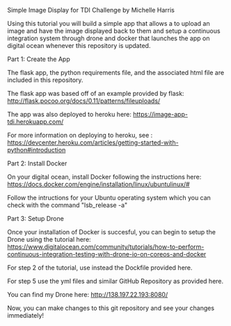 Simple Image Display for TDI Challenge by Michelle Harris

Using this tutorial you will build a simple app that allows a to upload an image and have the image displayed back to them and setup a continuous integration system through drone and docker that launches the app on digital ocean whenever this repository is updated.

Part 1: Create the App

The flask app, the python requirements file, and the associated html file are included in this repository. 

The flask app was based off of an example provided by flask: http://flask.pocoo.org/docs/0.11/patterns/fileuploads/

The app was also deployed to heroku here: https://image-app-tdi.herokuapp.com/

For more information on deploying to heroku, see : https://devcenter.heroku.com/articles/getting-started-with-python#introduction

Part 2: Install Docker

On your digital ocean, install Docker following the instructions here: https://docs.docker.com/engine/installation/linux/ubuntulinux/#

Follow the intructions for your Ubuntu operating system which you can check with the command "lsb_release -a"

Part 3: Setup Drone

Once your installation of Docker is succesful, you can begin to setup the Drone using the tutorial here: https://www.digitalocean.com/community/tutorials/how-to-perform-continuous-integration-testing-with-drone-io-on-coreos-and-docker

For step 2 of the tutorial, use instead the Dockfile provided here.

For step 5 use the yml files and similar GitHub Repository as provided here.

You can find my Drone here: http://138.197.22.193:8080/

Now, you can make changes to this git repository and see your changes immediately!
